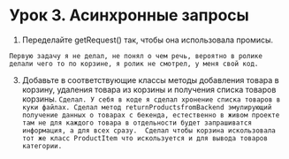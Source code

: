 # Урок 3. Асинхронные запросы

1) Переделайте getRequest() так, чтобы она использовала промисы.
````
Первую задачу я не делал, не понял о чем речь, вероятно в ролике делали чего то по корзине, я ролик не смотрел, у меня свой код.
````
3) Добавьте в соответствующие классы методы добавления товара в корзину, удаления товара из корзины и получения списка товаров корзины.
``
Сделал. У себя в коде я сделал хронение списка товаров в куки файлах.
Сделал метод returnProductsfromBackend эмулирующий получение данных о товарах с бекенда, естественно в живом проекте там не для каждого товара в отдельности будет запрашиватся информация, а для всех сразу. 
Сделал чтобы корзина искользовала тот же класс ProductItem что искользуется и для вывода товаров категории.
``
